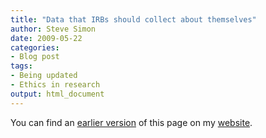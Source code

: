 ```yaml
---
title: "Data that IRBs should collect about themselves"
author: Steve Simon
date: 2009-05-22
categories:
- Blog post
tags:
- Being updated
- Ethics in research
output: html_document
---
```


You can find an [earlier version][sim1] of this page on my [website][sim2].

[sim1]: http://www.pmean.com/09/DataIrbs.html
[sim2]: http://www.pmean.com
